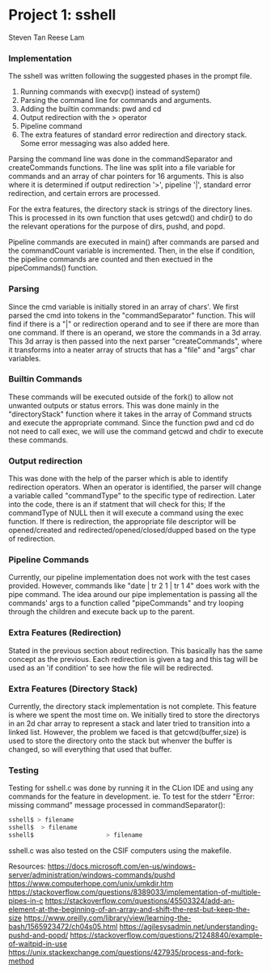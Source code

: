 # Project 1: sshell
Steven Tan
Reese Lam

### Implementation
The sshell was written following the suggested phases in the prompt file. 
1. Running commands with execvp() instead of system()
2. Parsing the command line for commands and arguments.
3. Adding the builtin commands: pwd and cd
4. Output redirection with the > operator
5. Pipeline command 
6. The extra features of standard error redirection and directory stack. Some 
error messaging was also added here.

Parsing the command line was done in the commandSeparator and createCommands 
functions. The line was split into a file variable for commands and an array 
of char pointers for 16 arguments. This is also where it is determined if 
output redirection '>', pipeline '|', standard error redirection, and certain 
errors are processed. 

For the extra features, the directory stack is strings of the directory lines. 
This is processed in its own function that uses getcwd() and chdir() to do the 
relevant operations for the purpose of dirs, pushd, and popd.

Pipeline commands are executed in main() after commands are parsed and the 
commandCount variable is incremented. Then, in the else if condition, the 
pipeline commands are counted and then exectued in the pipeCommands() function.
### Parsing
Since the cmd variable is initially stored in an array of chars'. We first 
parsed the cmd into tokens in the "commandSeparator" function. This will find 
if there is a "|" or redirection operand and to see if there are more than one 
command. If there is an operand, we store the commands in a 3d array. This 3d 
array is then passed into the next parser "createCommands", where it 
transforms into a neater array of structs that has a "file" and "args" char 
variables.

### Builtin Commands
These commands will be executed outside of the fork() to allow not unwanted 
outputs or status errors. This was done mainly in the "directoryStack" 
function where it takes in the array of Command structs and execute the 
appropriate command. Since the function pwd and cd do not need to call exec, 
we will use the command getcwd and chdir to execute these commands.

### Output redirection
This was done with the help of the parser which is able to identify 
redirection operators. When an operator is identified, the parser will change 
a variable called "commandType" to the specific type of redirection. Later 
into the code, there is an if statment that will check for this; If the 
commandType of NULL then it will execute a command using the exec function. 
If there is redirection, the appropriate file descriptor will be 
opened/created and redirected/opened/closed/dupped based on the type of 
redirection.


### Pipeline Commands
Currently, our pipeline implementation does not work with the test cases 
provided. However, commands like "date | tr 2 1 | tr 1 4" does work with the 
pipe command. The idea around our pipe implementation is passing all the 
commands' args to a function called "pipeCommands" and try looping through 
the children and execute back up to the parent.

### Extra Features (Redirection)
Stated in the previous section about redirection. This basically has the same 
concept as the previous. Each redirection is given a tag and this tag will be 
used as an 'if condition' to see how the file will be redirected.

### Extra Features (Directory Stack)
Currently, the directory stack implementation is not complete. This feature is 
where we spent the most time on. We initially tired to store the directorys in 
an 2d char array to represent a stack and later tried to transition into a 
linked list. However, the problem we faced is that getcwd(buffer,size) is used 
to store the directory onto the stack but whenver the buffer is changed, so 
will everything that used that buffer.

### Testing
Testing for sshell.c was done by running it in the CLion IDE and using any 
commands for the feature in development.
ie. To test for the stderr "Error: missing command" message processed in 
commandSeparator():
```sh
sshell$ > filename
sshell$  > filename
sshell$                    > filename
```
sshell.c was also tested on the CSIF computers using the makefile.


Resources:
https://docs.microsoft.com/en-us/windows-server/administration/windows-commands/pushd
https://www.computerhope.com/unix/umkdir.htm
https://stackoverflow.com/questions/8389033/implementation-of-multiple-pipes-in-c
https://stackoverflow.com/questions/45503324/add-an-element-at-the-beginning-of-an-array-and-shift-the-rest-but-keep-the-size
https://www.oreilly.com/library/view/learning-the-bash/1565923472/ch04s05.html
https://agilesysadmin.net/understanding-pushd-and-popd/
https://stackoverflow.com/questions/21248840/example-of-waitpid-in-use
https://unix.stackexchange.com/questions/427935/process-and-fork-method
